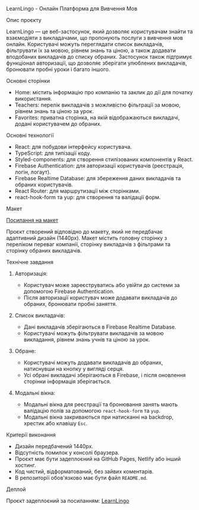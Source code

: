  LearnLingo - Онлайн Платформа для Вивчення Мов

 Опис проєкту

LearnLingo — це веб-застосунок, який дозволяє користувачам знайти та взаємодіяти з викладачами, що пропонують послуги з вивчення мов онлайн. Користувачі можуть переглядати список викладачів, фільтрувати їх за мовою, рівнем знань та ціною, а також додавати вподобаних викладачів до списку обраних. Застосунок також підтримує функціонал авторизації, що дозволяє зберігати улюблених викладачів, бронювати пробні уроки і багато іншого.

 Основні сторінки

- Home: містить інформацію про компанію та заклик до дії для початку використання.
- Teachers: перелік викладачів з можливістю фільтрації за мовою, рівнем знань та ціною за урок.
- Favorites: приватна сторінка, на якій відображаються викладачі, додані користувачем до обраних.

 Основні технології

- React: для побудови інтерфейсу користувача.
- TypeScript: для типізації коду.
- Styled-components: для створення стилізованих компонентів у React.
- Firebase Authentication: для авторизації користувачів (реєстрація, логін, логаут).
- Firebase Realtime Database: для збереження даних викладачів та обраних користувачів.
- React Router: для маршрутизації між сторінками.
- react-hook-form та yup: для створення та валідації форм.

 Макет

[Посилання на макет](https://www.figma.com/file/dewf5jVviSTuWMMyU3d8Mc/%D0%9F%D0%B5%D1%82-%D0%BF%D1%80%D0%BE%Dє%D0%BA%D1%82-%D0%B4%D0%BB%D1%8F-%D0%9A%D0%A6?type=design&node-id=0-1&mode=design&t=jCmjSs9PeOjObYSc-0)

Проєкт створений відповідно до макету, який не передбачає адаптивний дизайн (1440px). Макет містить головну сторінку з переліком переваг компанії, сторінку викладачів з фільтрами та сторінку обраних викладачів.

 Технічне завдання

1. Авторизація:
   - Користувач може зареєструватись або увійти до системи за допомогою Firebase Authentication.
   - Після авторизації користувач може додавати викладачів до обраних, бронювати пробні заняття.

2. Список викладачів:
   - Дані викладачів зберігаються в Firebase Realtime Database.
   - Користувачі можуть фільтрувати викладачів за мовою викладання, рівнем знань учнів та ціною за урок.

3. Обране:
   - Користувачі можуть додавати викладачів до обраних, натиснувши на кнопку у вигляді серця.
   - Усі обрані викладачі зберігаються в Firebase, і після оновлення сторінки інформація зберігається.

4. Модальні вікна:
   - Модальні вікна для реєстрації та бронювання занять мають валідацію полів за допомогою `react-hook-form` та `yup`.
   - Модальні вікна закриваються при натисканні на backdrop, хрестик або клавішу `Esc`.

 Критерії виконання

- Дизайн передбачений 1440px.
- Відсутність помилок у консолі браузера.
- Проєкт має бути задеплоєний на GitHub Pages, Netlify або інший хостинг.
- Код чистий, відформатований, без зайвих коментарів.
- В репозиторії обов'язково має бути файл `README.md`.

 Деплой

Проєкт задеплоєний за посиланням: [LearnLingo](https://lingua-tutors.vercel.app/)
